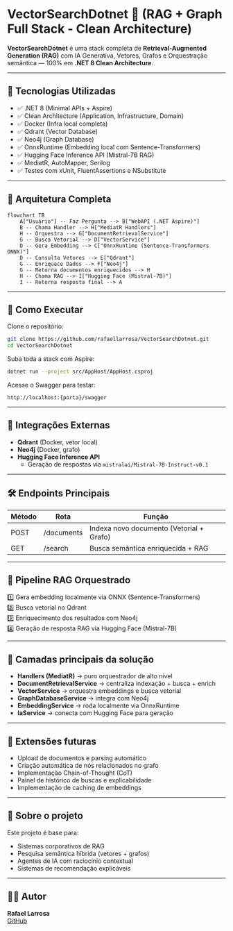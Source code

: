 # VectorSearchDotnet 🤠 (RAG + Graph Full Stack - Clean Architecture)

**VectorSearchDotnet** é uma stack completa de **Retrieval-Augmented Generation (RAG)** com IA Generativa, Vetores, Grafos e Orquestração semântica — 100% em **.NET 8 Clean Architecture**.

---

## 🔧 Tecnologias Utilizadas

- ✅ .NET 8 (Minimal APIs + Aspire)
- ✅ Clean Architecture (Application, Infrastructure, Domain)
- ✅ Docker (Infra local completa)
- ✅ Qdrant (Vector Database)
- ✅ Neo4j (Graph Database)
- ✅ OnnxRuntime (Embedding local com Sentence-Transformers)
- ✅ Hugging Face Inference API (Mistral-7B RAG)
- ✅ MediatR, AutoMapper, Serilog
- ✅ Testes com xUnit, FluentAssertions e NSubstitute

---

## 🧠 Arquitetura Completa

```mermaid
flowchart TB
    A["Usuário"] -- Faz Pergunta --> B["WebAPI (.NET Aspire)"]
    B -- Chama Handler --> H["MediatR Handlers"]
    H -- Orquestra --> G["DocumentRetrievalService"]
    G -- Busca Vetorial --> D["VectorService"]
    D -- Gera Embedding --> C["OnnxRuntime (Sentence-Transformers ONNX)"]
    D -- Consulta Vetores --> E["Qdrant"]
    G -- Enriquece Dados --> F["Neo4j"]
    G -- Retorna documentos enriquecidos --> H
    H -- Chama RAG --> I["Hugging Face (Mistral-7B)"]
    I -- Retorna resposta final --> A
```

---

## 🚀 Como Executar

Clone o repositório:

```bash
git clone https://github.com/rafaellarrosa/VectorSearchDotnet.git
cd VectorSearchDotnet
```

Suba toda a stack com Aspire:

```bash
dotnet run --project src/AppHost/AppHost.csproj
```

Acesse o Swagger para testar:

```
http://localhost:{porta}/swagger
```

---

## 🔗 Integrações Externas

- **Qdrant** (Docker, vetor local)
- **Neo4j** (Docker, grafo)
- **Hugging Face Inference API**
  - Geração de respostas via `mistralai/Mistral-7B-Instruct-v0.1`

---

## 🛠️ Endpoints Principais

| Método | Rota       | Função                                   |
| ------ | ---------- | ---------------------------------------- |
| POST   | /documents | Indexa novo documento (Vetorial + Grafo) |
| GET    | /search    | Busca semântica enriquecida + RAG        |

---

## 🔬 Pipeline RAG Orquestrado

1️⃣ Gera embedding localmente via ONNX (Sentence-Transformers)\
2️⃣ Busca vetorial no Qdrant\
3️⃣ Enriquecimento dos resultados com Neo4j\
4️⃣ Geração de resposta RAG via Hugging Face (Mistral-7B)

---

## 🧱 Camadas principais da solução

- **Handlers (MediatR)** → puro orquestrador de alto nível
- **DocumentRetrievalService** → centraliza indexação + busca + enrich
- **VectorService** → orquestra embeddings e busca vetorial
- **GraphDatabaseService** → integra com Neo4j
- **EmbeddingService** → roda localmente via OnnxRuntime
- **IaService** → conecta com Hugging Face para geração

---

## 🔮 Extensões futuras

- Upload de documentos e parsing automático
- Criação automática de nós relacionados no grafo
- Implementação Chain-of-Thought (CoT)
- Painel de histórico de buscas e explicabilidade
- Implementação de caching de embeddings

---

## 📖 Sobre o projeto

Este projeto é base para:

- Sistemas corporativos de RAG
- Pesquisa semântica híbrida (vetores + grafos)
- Agentes de IA com raciocínio contextual
- Sistemas de recomendação explicáveis

---

## 👨‍💻 Autor

**Rafael Larrosa**\
[GitHub](https://github.com/rafaellarrosa)

